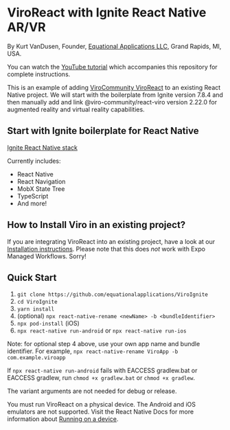 # ViroReact with Ignite React Native AR/VR

By Kurt VanDusen, Founder, [Equational Applications LLC](https://www.equationalapplications.com/), Grand Rapids, MI, USA.

You can watch the [YouTube tutorial](https://youtu.be/gX5y2Htvs2Y) which accompanies this repository for complete instructions.

This is an example of adding [ViroCommunity ViroReact](https://github.com/ViroCommunity/viro) to an existing React Native project. We will start with the boilerplate from Ignite version 7.8.4 and then manually add and link @viro-community/react-viro version 2.22.0 for augmented reality and virtual reality capabilities.

## Start with Ignite boilerplate for React Native

[Ignite React Native stack](https://github.com/infinitered/ignite)

Currently includes:

- React Native
- React Navigation
- MobX State Tree
- TypeScript
- And more!

## How to Install Viro in an existing project?

If you are integrating ViroReact into an existing project, have a look at our [Installation instructions](https://github.com/ViroCommunity/viro/blob/main/readmes/INSTALL.md). Please note that this does _not_ work with Expo Managed Workflows. Sorry!

## Quick Start

1. `git clone https://github.com/equationalapplications/ViroIgnite`
2. `cd ViroIgnite`
3. `yarn install`
4. (optional) `npx react-native-rename <newName> -b <bundleIdentifier>`
5. `npx pod-install` (iOS)
6. `npx react-native run-android` or `npx react-native run-ios`

Note: for optional step 4 above, use your own app name and bundle identifier. For example, `npx react-native-rename ViroApp -b com.example.viroapp`

If `npx react-native run-android` fails with EACCESS gradlew.bat or EACCESS gradlew, run `chmod +x gradlew.bat` or `chmod +x gradlew`.

The variant arguments are not needed for debug or release.

You must run ViroReact on a physical device. The Android and iOS emulators are not supported.
Visit the React Native Docs for more information about [Running on a device](https://reactnative.dev/docs/running-on-device).